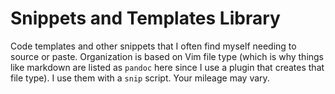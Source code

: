 # Snippets and Templates Library

Code templates and other snippets that I often find myself needing to
source or paste. Organization is based on Vim file type (which is why
things like markdown are listed as `pandoc` here since I use a plugin
that creates that file type). I use them with a `snip` script. Your
mileage may vary.
